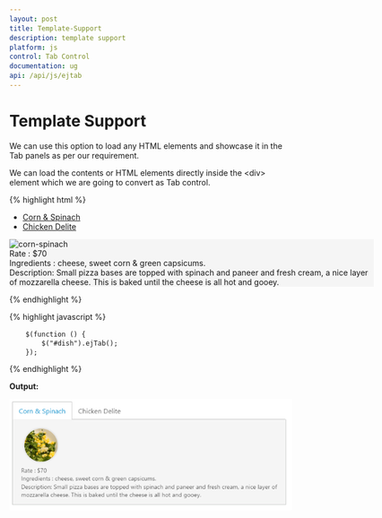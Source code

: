 ```yaml
---
layout: post
title: Template-Support
description: template support
platform: js
control: Tab Control
documentation: ug
api: /api/js/ejtab
---
```


# Template Support

We can use this option to load any HTML elements and showcase it in the Tab panels as per our requirement.

We can load the contents or HTML elements directly inside the &lt;div&gt; element which we are going to convert as Tab control.



{% highlight html %}


<div id="dish" style="width: 650px">
    <ul>
        <li><a href="#corn">Corn & Spinach </a></li>
        <li><a href="#chicken">Chicken Delite</a></li>
    </ul>
    <div id="corn" style="background-color: #F5F5F5">
        <div class="e-content">
            <img src="http://js.syncfusion.com/demos/web/images/accordion/corn-and-spinach-05.png" alt="corn-spinach"/>
            <div class="ingredients">
                Rate    : $70<br /> Ingredients : cheese, sweet corn &amp; green capsicums.
                <br />
                Description: Small pizza bases are topped with spinach and paneer and fresh cream, a nice layer of mozzarella cheese. This is baked until the cheese is all hot and gooey.
            </div>
        </div>
    </div>
    <div id="chicken" style="background-color: #F5F5F5">
        <!--Content for Chicken Delite-->
    </div>
</div>


{% endhighlight %}





{% highlight javascript %}


        $(function () {
            $("#dish").ejTab();
        });

{% endhighlight %}





**Output:**

![](/js/Tab/Template-Support_images/Template-Support_img1.png) 

